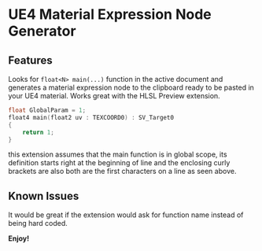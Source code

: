 # UE4 Material Expression Node Generator

## Features

Looks for `float<N> main(...)` function in the active document and generates a material expression node to the clipboard ready to be pasted in your UE4 material. Works great with the HLSL Preview extension.

```C
float GlobalParam = 1;
float4 main(float2 uv : TEXCOORD0) : SV_Target0
{
    return 1;
}
```

this extension assumes that the main function is in global scope, its definition starts right at the beginning of line and the enclosing curly brackets are also both are the first characters on a line as seen above.

## Known Issues

It would be great if the extension would ask for function name instead of being hard coded.

**Enjoy!**

